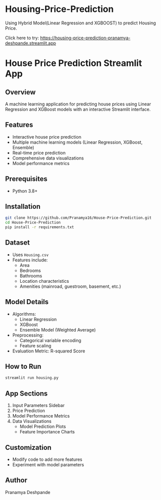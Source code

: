 # Housing-Price-Prediction
Using Hybrid Model(Linear Regression and XGBOOST) to predict Housing Price.

Click here to try: https://housing-price-prediction-pranamya-deshpande.streamlit.app
# House Price Prediction Streamlit App

## Overview
A machine learning application for predicting house prices using Linear Regression and XGBoost models with an interactive Streamlit interface.

## Features
- Interactive house price prediction
- Multiple machine learning models (Linear Regression, XGBoost, Ensemble)
- Real-time price prediction
- Comprehensive data visualizations
- Model performance metrics

## Prerequisites
- Python 3.8+

## Installation
```bash
git clone https://github.com/Pranamya16/House-Price-Prediction.git
cd House-Price-Prediction
pip install -r requirements.txt
```

## Dataset
- Uses `Housing.csv`
- Features include:
  - Area
  - Bedrooms
  - Bathrooms
  - Location characteristics
  - Amenities (mainroad, guestroom, basement, etc.)

## Model Details
- Algorithms: 
  - Linear Regression
  - XGBoost
  - Ensemble Model (Weighted Average)
- Preprocessing: 
  - Categorical variable encoding
  - Feature scaling
- Evaluation Metric: R-squared Score

## How to Run
```bash
streamlit run housing.py
```

## App Sections
1. Input Parameters Sidebar
2. Price Prediction
3. Model Performance Metrics
4. Data Visualizations
   - Model Prediction Plots
   - Feature Importance Charts

## Customization
- Modify code to add more features
- Experiment with model parameters

## Author
Pranamya Deshpande
